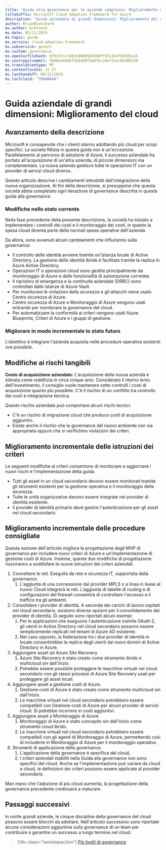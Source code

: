 ```yaml
---
title: 'Guida alla governance per le aziende complesse: Miglioramento del cloud'
titleSuffix: Microsoft Cloud Adoption Framework for Azure
description: 'Guida aziendale di grandi dimensioni: Miglioramento del cloud'
author: BrianBlanchard
ms.author: brblanch
ms.date: 02/11/2019
ms.topic: guide
ms.service: cloud-adoption-framework
ms.subservice: govern
ms.custom: governance
ms.openlocfilehash: 6f015fcc7a0cb4000502d90ff971341fd6d26ca5
ms.sourcegitcommit: 5846ed4d0bf1b6440f5e87bc34ef31ec8b40b338
ms.translationtype: MT
ms.contentlocale: it-IT
ms.lasthandoff: 09/11/2019
ms.locfileid: "70908644"
---
```

# <a name="large-enterprise-guide-multicloud-improvement"></a>Guida aziendale di grandi dimensioni: Miglioramento del cloud

## <a name="advancing-the-narrative"></a>Avanzamento della descrizione

Microsoft è consapevole che i clienti stanno adottando più cloud per scopi specifici. La società fittizia in questa guida non è un'eccezione. Parallelamente al percorso di adozione di Azure, il successo aziendale ha portato all'acquisizione di un'altra azienda, di piccole dimensioni ma complementare. La nuova azienda gestisce tutte le operazioni IT con un provider di servizi cloud diverso.

Questo articolo descrive i cambiamenti introdotti dall'integrazione della nuova organizzazione. Ai fini della descrizione, si presuppone che questa società abbia completato ogni iterazione di governance descritta in questa guida alla governance.

### <a name="changes-in-the-current-state"></a>Modifiche nello stato corrente

Nella fase precedente della presente descrizione, la società ha iniziato a implementare i controlli dei costi e il monitoraggio dei costi, in quanto la spesa cloud diventa parte delle normali spese operative dell'azienda.

Da allora, sono avvenuti alcuni cambiamenti che influiranno sulla governance:

- Il controllo delle identità avviene tramite un'istanza locale di Active Directory. La gestione delle identità ibride è facilitata tramite la replica in Azure Active Directory.
- Operazioni IT o operazioni cloud sono gestite principalmente da monitoraggio di Azure e dalle funzionalità di automazione correlate.
- Il ripristino di emergenza e la continuità aziendale (DRBC) sono controllati dalle istanze di Azure Vault.
- Per monitorare le violazioni della sicurezza e gli attacchi viene usato Centro sicurezza di Azure.
- Centro sicurezza di Azure e Monitoraggio di Azure vengono usati entrambi per monitorare la governance del cloud.
- Per automatizzare la conformità ai criteri vengono usati Azure Blueprints, Criteri di Azure e i gruppi di gestione.

### <a name="incrementally-improve-the-future-state"></a>Migliorare in modo incrementale lo stato futuro

L'obiettivo è integrare l'azienda acquisita nelle procedure operative esistenti ove possibile.

## <a name="changes-in-tangible-risks"></a>Modifiche ai rischi tangibili

**Costo di acquisizione aziendale:** L'acquisizione della nuova azienda è stimata come redditizia in circa cinque anni. Considerato il ritorno lento dell'investimento, il consiglio vuole mantenere sotto controlli i costi di acquisizione quanto più possibile. C'è il rischio di un conflitto tra controllo dei costi e integrazione tecnica.

Questo rischio aziendale può comportare alcuni rischi tecnici:

- C'è un rischio di migrazione cloud che produce costi di acquisizione aggiuntivi.
- Esiste anche il rischio che la governance del nuovo ambiente non sia appropriata oppure che si verifichino violazioni dei criteri.

## <a name="incremental-improvement-of-the-policy-statements"></a>Miglioramento incrementale delle istruzioni dei criteri

Le seguenti modifiche ai criteri consentono di monitorare e aggiornare i nuovi rischi e l'implementazione della guida.

- Tutti gli asset in un cloud secondario devono essere monitorati tramite gli strumenti esistenti per la gestione operativa e il monitoraggio della sicurezza.
- Tutte le unità organizzative devono essere integrate nel provider di identità esistente.
- Il provider di identità primario deve gestire l'autenticazione per gli asset nel cloud secondario.

## <a name="incremental-improvement-of-the-best-practices"></a>Miglioramento incrementale delle procedure consigliate

Questa sezione dell'articolo migliora la progettazione degli MVP di governance per includere nuovi criteri di Azure e un'implementazione di gestione costi di Azure. Insieme, queste due modifiche di progettazione riusciranno a soddisfare le nuove istruzioni dei criteri aziendali.

1. Connettere le reti. Eseguita da rete e sicurezza IT, supportata dalla governance.
    1. L'aggiunta di una connessione dal provider MPLS o a linea in lease al nuovo Cloud integrerà le reti. L'aggiunta di tabelle di routing e di configurazioni del firewall consentirà di controllare l'accesso e il traffico tra gli ambienti.
1. Consolidare i provider di identità. A seconda dei carichi di lavoro ospitati nel cloud secondario, esistono diverse opzioni per il consolidamento dei provider di identità. Di seguito sono riportati alcuni esempi:
    1. Per le applicazioni che eseguono l'autenticazione tramite OAuth 2, gli utenti in Active Directory nel cloud secondario possono essere semplicemente replicati nel tenant di Azure AD esistente.
    1. Nel caso opposto, la federazione tra i due provider di identità in locale consentirebbe la replica degli utenti dai nuovi domini di Active Directory in Azure.
1. Aggiungere asset ad Azure Site Recovery.
    1. Azure Site Recovery è stato creato come strumento ibrido e multicloud sin dall'inizio.
    1. Potrebbe essere possibile proteggere le macchine virtuali nel cloud secondario con gli stessi processi di Azure Site Recovery usati per proteggere gli asset locali.
1. Aggiungere asset a gestione costi di Azure.
    1. Gestione costi di Azure è stato creato come strumento multicloud sin dall'inizio.
    1. Le macchine virtuali nel cloud secondario potrebbero essere compatibili con Gestione costi di Azure per alcuni provider di servizi cloud. Si potrebbe incorrere in costi aggiuntivi.
1. Aggiungere asset a Monitoraggio di Azure.
    1. Monitoraggio di Azure è stato concepito sin dall'inizio come strumento cloud ibrido.
    1. Le macchine virtuali nel cloud secondario potrebbero essere compatibili con gli agenti di Monitoraggio di Azure, permettendo così di includerle in Monitoraggio di Azure per il monitoraggio operativo.
1. Strumenti di applicazione della governance.
    1. L'applicazione della governance è specifica del cloud,
    1. I criteri aziendali stabiliti nella Guida alla governance non sono specifici del cloud. Anche se l'implementazione può variare da cloud a cloud, le definizioni dei criteri possono essere applicate al provider secondario.

Man mano che l'adozione di più cloud aumenta, la progettazione della governance precedente continuerà a maturare.

## <a name="next-steps"></a>Passaggi successivi

In molte grandi aziende, le cinque discipline della governance del cloud possono essere blocchi da adottare. Nell'articolo successivo sono riportate alcune considerazioni aggiuntive sulla governance di un team per contribuire a garantire un successo a lungo termine nel cloud.

> [!div class="nextstepaction"]
> [Più livelli di governance](./multiple-layers-of-governance.md)
